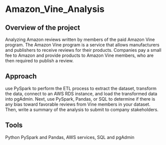 # Amazon_Vine_Analysis
## Overview of the project
Analyzing Amazon reviews written by members of the paid Amazon Vine program. The Amazon Vine program is a service that allows manufacturers and publishers to receive reviews for their products. Companies pay a small fee to Amazon and provide products to Amazon Vine members, who are then required to publish a review.
## Approach
use PySpark to perform the ETL process to extract the dataset, transform the data, connect to an AWS RDS instance, and load the transformed data into pgAdmin. Next, use PySpark, Pandas, or SQL to determine if there is any bias toward favorable reviews from Vine members in your dataset. Then, write a summary of the analysis to submit to company stakeholders.
## Tools
Python PySpark and Pandas, AWS services, SQL and pgAdmin 
